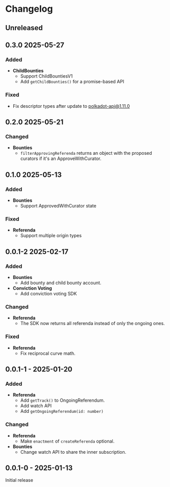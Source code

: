 # Changelog

## Unreleased

## 0.3.0 2025-05-27

### Added

- **ChildBounties**
  - Support ChildBountiesV1
  - Add `getChildBounties()` for a promise-based API

### Fixed

- Fix descriptor types after update to polkadot-api@1.11.0

## 0.2.0 2025-05-21

### Changed

- **Bounties**
  - `filterApprovingReferenda` returns an object with the proposed curators if it's an ApproveWithCurator.

## 0.1.0 2025-05-13

### Added

- **Bounties**
  - Support ApprovedWithCurator state

### Fixed

- **Referenda**
  - Support multiple origin types

## 0.0.1-2 2025-02-17

### Added

- **Bounties**
  - Add bounty and child bounty account.
- **Conviction Voting**
  - Add conviction voting SDK

### Changed

- **Referenda**
  - The SDK now returns all referenda instead of only the ongoing ones.

### Fixed

- **Referenda**
  - Fix reciprocal curve math.

## 0.0.1-1 - 2025-01-20

### Added

- **Referenda**
  - Add `getTrack()` to OngoingReferendum.
  - Add watch API
  - Add `getOngoingReferendum(id: number)`

### Changed

- **Referenda**
  - Make `enactment` of `createReferenda` optional.
- **Bounties**
  - Change watch API to share the inner subscription.

## 0.0.1-0 - 2025-01-13

Initial release
